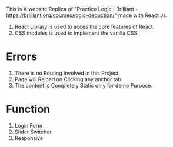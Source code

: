 This is A website Replica of "Practice Logic | Brilliant - https://brilliant.org/courses/logic-deduction/" made with React Js.
1. React Library is used to acces the core features of React.
2. CSS modules is used to implement the vanilla CSS.

# Errors 
1. There is no Routing Involved in this Project.
2. Page will Reload on Clicking any anchor tab.
3. The content is Completely Static only for demo Purpose.

# Function 
1. Login Form
2. Slider Switcher
3. Responsive 
